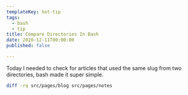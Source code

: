 ```yaml
---
templateKey: hot-tip
tags:
  - bash
  - tip
title: Compare Directories In Bash
date: 2020-12-11T00:00:00
published: false

---
```


Today I needed to check for articles that used the same slug from two directories, bash made it super simple.

``` bash
diff -rq src/pages/blog src/pages/notes
```
